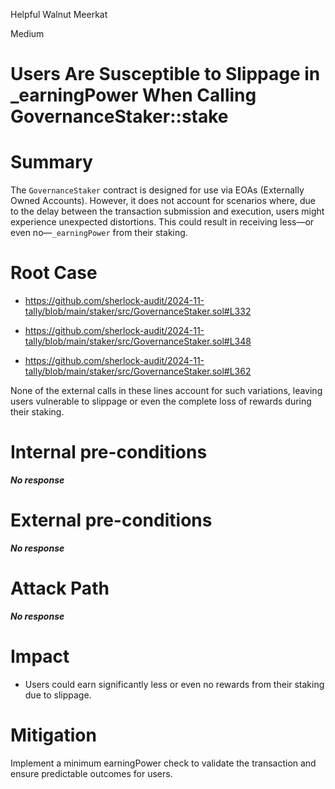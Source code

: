 Helpful Walnut Meerkat

Medium

# Users Are Susceptible to Slippage in _earningPower When Calling GovernanceStaker::stake

# Summary

The `GovernanceStaker` contract is designed for use via EOAs (Externally Owned Accounts). However, it does not account for scenarios where, due to the delay between the transaction submission and execution, users might experience unexpected distortions. This could result in receiving less—or even no—`_earningPower` from their staking.

# Root Case

* https://github.com/sherlock-audit/2024-11-tally/blob/main/staker/src/GovernanceStaker.sol#L332

* https://github.com/sherlock-audit/2024-11-tally/blob/main/staker/src/GovernanceStaker.sol#L348

* https://github.com/sherlock-audit/2024-11-tally/blob/main/staker/src/GovernanceStaker.sol#L362

None of the external calls in these lines account for such variations, leaving users vulnerable to slippage or even the complete loss of rewards during their staking.

# Internal pre-conditions

***No response***

# External pre-conditions

***No response***

# Attack Path

***No response***

# Impact

* Users could earn significantly less or even no rewards from their staking due to slippage.

# Mitigation

Implement a minimum earningPower check to validate the transaction and ensure predictable outcomes for users.